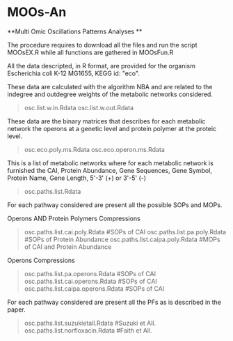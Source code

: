 # MOOs-An
**Multi Omic Oscillations Patterns Analyses **

The procedure requires to download all the files and run the script 
MOOsEX.R while all functions are gathered in MOOsFun.R

All the data descripted, in R format, are provided for the organism
Escherichia coli K-12 MG1655, KEGG id: "eco".

These data are calculated with the algorithm NBA and
are related to the indegree and outdegree weights of the
metabolic networks considered.

>osc.list.w.in.Rdata
>osc.list.w.out.Rdata

These data are the binary matrices that describes for each
metabolic network the operons at a genetic level and protein polymer
at the proteic level.

>osc.eco.poly.ms.Rdata
>osc.eco.operon.ms.Rdata

This is a list of metabolic networks where for each metabolic network
is furnished the CAI, Protein Abundance, Gene Sequences, Gene Symbol,
Protein Name, Gene Length, 5'-3' (+)  or 3'-5' (-)

>osc.paths.list.Rdata

For each pathway considered are present all the possible SOPs and MOPs.

Operons AND Protein Polymers Compressions
>osc.paths.list.cai.poly.Rdata      #SOPs of CAI
>osc.paths.list.pa.poly.Rdata       #SOPs of Protein Abundance
>osc.paths.list.caipa.poly.Rdata    #MOPs of CAI and Protein Abundance

Operons Compressions
>osc.paths.list.pa.operons.Rdata    #SOPs of CAI
>osc.paths.list.cai.operons.Rdata   #SOPs of CAI
>osc.paths.list.caipa.operons.Rdata #SOPs of CAI


For each pathway considered are present all the PFs 
as is described in the paper.
> osc.paths.list.suzukietall.Rdata  #Suzuki et All.
> osc.paths.list.norfloxacin.Rdata  #Faith et All.


